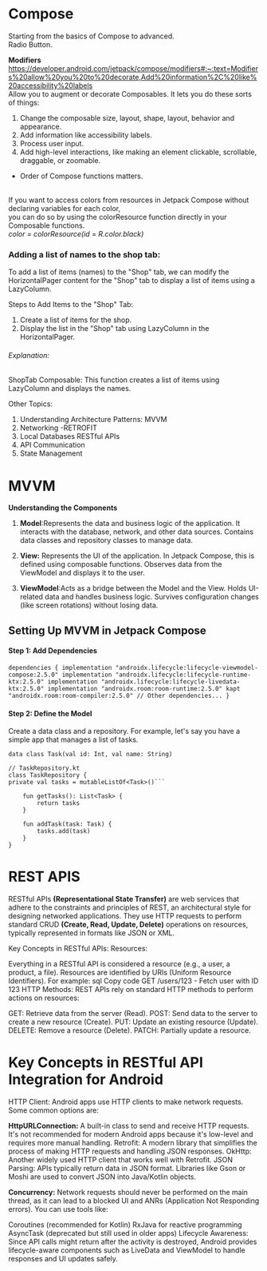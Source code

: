  # Compose
Starting from the basics of Compose to advanced. <br>
Radio Button.

**Modifiers**  https://developer.android.com/jetpack/compose/modifiers#:~:text=Modifiers%20allow%20you%20to%20decorate,Add%20information%2C%20like%20accessibility%20labels <br> 
Allow you to augment or decorate Composables. It lets you do these  sorts of things: <br>
  1. Change the composable size, layout, shape, layout, behavior and appearance. <br>
  2. Add information like accessibility labels. <br>
  3. Process user input. <br>
  4. Add high-level interactions, like making an element clickable, scrollable, draggable, or zoomable. <br>

* Order of Compose functions matters. <br> <br>

If you want to access colors from resources in Jetpack Compose without declaring variables for each color, <br>
you can do so by using the colorResource function directly in your Composable functions. <br>
_color = colorResource(id = R.color.black)_

### Adding a list of names to the shop tab:
To add a list of items (names) to the "Shop" tab, we can modify the HorizontalPager content for the "Shop" tab to 
display a list of items using a LazyColumn.

Steps to Add Items to the "Shop" Tab:
1. Create a list of items for the shop.
2. Display the list in the "Shop" tab using LazyColumn in the HorizontalPager.


###### Explanation:
ShopTab Composable: This function creates a list of 
items using LazyColumn and displays the names.


Other Topics:
1. Understanding Architecture Patterns: MVVM
2. Networking -RETROFIT
3. Local Databases RESTful APIs
4. API Communication
5. State Management

#  **MVVM**   

   **Understanding the Components**
1. **Model**:Represents the data and business logic of the application.
   It interacts with the database, network, and other data sources.
   Contains data classes and repository classes to manage data.
2. **View:**
   Represents the UI of the application.
   In Jetpack Compose, this is defined using composable functions.
   Observes data from the ViewModel and displays it to the user.

3. **ViewModel**:Acts as a bridge between the Model and the View.
   Holds UI-related data and handles business logic.
   Survives configuration changes (like screen rotations) without losing data.

## Setting Up MVVM in Jetpack Compose
#### Step 1: Add Dependencies
`dependencies {
implementation "androidx.lifecycle:lifecycle-viewmodel-compose:2.5.0"
implementation "androidx.lifecycle:lifecycle-runtime-ktx:2.5.0"
implementation "androidx.lifecycle:lifecycle-livedata-ktx:2.5.0"
implementation "androidx.room:room-runtime:2.5.0"
kapt "androidx.room:room-compiler:2.5.0"
// Other dependencies...
}`

#### Step 2: Define the Model

Create a data class and a repository.
For example, let's say you have a simple app that manages a list of tasks.

```// Task.kt (Model)
data class Task(val id: Int, val name: String)

// TaskRepository.kt
class TaskRepository {
private val tasks = mutableListOf<Task>()```

    fun getTasks(): List<Task> {
        return tasks
    }

    fun addTask(task: Task) {
        tasks.add(task)
    }
}
```

# REST APIS
RESTful APIs **(Representational State Transfer)** are web services that adhere to the constraints and principles of REST, 
an architectural style for designing networked applications. They use HTTP requests to perform standard CRUD **(Create, Read, Update, Delete)** 
operations on resources, typically represented in formats like JSON or XML.

Key Concepts in RESTful APIs:
Resources:

Everything in a RESTful API is considered a resource (e.g., a user, a product, a file).
Resources are identified by URIs (Uniform Resource Identifiers). For example:
sql
Copy code
GET /users/123 - Fetch user with ID 123
HTTP Methods: REST APIs rely on standard HTTP methods to perform actions on resources:

GET: Retrieve data from the server (Read).
POST: Send data to the server to create a new resource (Create).
PUT: Update an existing resource (Update).
DELETE: Remove a resource (Delete).
PATCH: Partially update a resource.


# Key Concepts in RESTful API Integration for Android
HTTP Client: Android apps use HTTP clients to make network requests. Some common options are:

**HttpURLConnection:** A built-in class to send and receive HTTP requests. It's not recommended for modern Android apps because it's low-level and requires more manual handling.
Retrofit: A modern library that simplifies the process of making HTTP requests and handling JSON responses.
OkHttp: Another widely used HTTP client that works well with Retrofit.
JSON Parsing: APIs typically return data in JSON format. Libraries like Gson or Moshi are used to convert JSON into Java/Kotlin objects.

**Concurrency:** Network requests should never be performed on the main thread, as it can lead to a blocked UI and ANRs (Application Not Responding errors). You can use tools like:

Coroutines (recommended for Kotlin)
RxJava for reactive programming
AsyncTask (deprecated but still used in older apps)
Lifecycle Awareness: Since API calls might return after the activity is destroyed, Android provides lifecycle-aware components such as LiveData and ViewModel to handle responses and UI updates safely.

